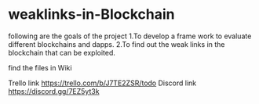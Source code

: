 # weaklinks-in-Blockchain

following are the goals of the project
1.To develop a frame work to evaluate different blockchains and dapps.
2.To find out the weak links in the blockchain that can be exploited.

find the files in Wiki

Trello link https://trello.com/b/J7TE2ZSR/todo
Discord link https://discord.gg/7EZ5yt3k

